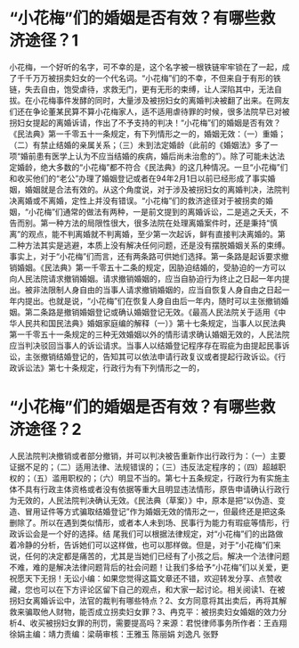 # “小花梅”们的婚姻是否有效？有哪些救济途径？1

小花梅，一个好听的名字，可不幸的是，这个名字被一根铁链牢牢锁在了一起，成了千千万万被拐卖妇女的一个代名词。“小花梅”们的不幸，不但来自于有形的铁链，失去自由，饱受虐待，求救无门，更有无形的束缚，让人深陷其中，无法自拔。在小花梅事件发酵的同时，大量涉及被拐妇女的离婚判决被翻了出来。在网友们还在争论董某民算不算小花梅家人，适不适用虐待罪的时候，很多法院早已对被拐妇女提起的离婚诉请，作出了不予支持的判决！“小花梅”们的婚姻是否有效？《民法典》第一千零五十一条规定，有下列情形之一的，婚姻无效：（一）重婚；（二）有禁止结婚的亲属关系；（三）未到法定婚龄（此前的《婚姻法》多了一项“婚前患有医学上认为不应当结婚的疾病，婚后尚未治愈的”）。除了可能未达法定婚龄，绝大多数的“小花梅”都不符合《民法典》的这几种情况。一旦“小花梅”们和收买他们的“老公”办理了婚姻登记或者在94年2月1日以前已经形成了事实婚姻，婚姻就是合法有效的。从这个角度说，对于涉及被拐妇女的离婚判决，法院判决离婚或不离婚，定性上并没有错误。“小花梅”们的救济途径对于被拐卖的婚姻，“小花梅”们通常的做法有两种，一是前文提到的离婚诉讼，二是逃之夭夭，不告而别。第一种方法的局限性很大，很多法院在处理离婚案件时，还是秉持“慎离”的观点，能不判离婚就不判离婚，至少第一次起诉，鲜有直接判决离婚的。第二种方法其实是逃避，本质上没有解决任何问题，还是没有摆脱婚姻关系的束缚。事实上，对于“小花梅”们而言，还有两条路可供她们选择。第一条路是起诉要求撤销婚姻。《民法典》第一千零五十二条的规定，因胁迫结婚的，受胁迫的一方可以向人民法院请求撤销婚姻。请求撤销婚姻的，应当自胁迫行为终止之日起一年内提出。被非法限制人身自由的当事人请求撤销婚姻的，应当自恢复人身自由之日起一年内提出。也就是说，“小花梅”们在恢复人身自由后一年内，随时可以主张撤销婚姻。第二条路是撤销婚姻登记或确认婚姻登记无效。《最高人民法院关于适用《中华人民共和国民法典》婚姻家庭编的解释（一）》第十七条规定，当事人以民法典第一千零五十一条规定的三种无效婚姻以外的情形请求确认婚姻无效的，人民法院应当判决驳回当事人的诉讼请求。当事人以结婚登记程序存在瑕疵为由提起民事诉讼，主张撤销结婚登记的，告知其可以依法申请行政复议或者提起行政诉讼。《行政诉讼法》第七十条规定，行政行为有下列情形之一的，

# “小花梅”们的婚姻是否有效？有哪些救济途径？2

人民法院判决撤销或者部分撤销，并可以判决被告重新作出行政行为：（一）主要证据不足的；（二）适用法律、法规错误的；（三）违反法定程序的；（四）超越职权的；（五）滥用职权的；（六）明显不当的。第七十五条规定，行政行为有实施主体不具有行政主体资格或者没有依据等重大且明显违法情形，原告申请确认行政行为无效的，人民法院判决确认无效。《民法典（草案）》中，原本是把“以伪造、变造、冒用证件等方式骗取结婚登记”作为婚姻无效的情形之一，但最终还是把这条删除了。所以在遇到类似情形，或者本人未到场、民事行为能力有瑕疵等情形，行政诉讼会是一个好的选择。结 尾我们可以根据法律规定，对“小花梅”们的出路做着冷静的分析，告诉她们可以这样做，也可以那样做。但是，对于“小花梅”们来说，任何的决定都是痛苦的，尤其是当她们已经有了小孩之后。解决一个法律问题不难，难的是解决法律问题背后的社会问题！让我们多给予“小花梅”们以关爱，更祝愿天下无拐！无讼小编：如果您觉得这篇文章还不错，欢迎转发分享、点赞收藏，您也可以在下方评论区留下自己的观点，和大家一起讨论。相关阅读1、在被拐妇女离婚诉讼中，法官的裁判有哪些特点？2、女方同意将其出卖后，再将其解救来骗取他人财物，能否成立拐卖妇女罪？3、冉克平：被拐卖妇女婚姻的效力分析4、收买被拐妇女罪的刑罚，需要提高吗？来源：君悦律师事务所作者：王垚翔 徐娟主编：靖力责编：梁萌审核：王雅玉 陈丽娟 刘逸凡 张野

